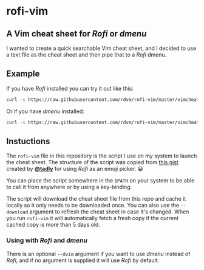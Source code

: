 # rofi-vim
## A Vim cheat sheet for _Rofi_ or _dmenu_

I wanted to create a quick searchable Vim cheat sheet, and I decided to use a
text file as the cheat sheet and then pipe that to a _Rofi_ dmenu.

## Example
If you have _Rofi_ installed you can try it out like this:

```bash
curl -s https://raw.githubusercontent.com/rdvm/rofi-vim/master/vimcheat | rofi -dmenu -i -font "mono 20" -columns 2 -width 100 -location 1 -lines 20 -bw 2 -yoffset -2
```

Or if you have _dmenu_ installed:

```bash
curl -s https://raw.githubusercontent.com/rdvm/rofi-vim/master/vimcheat | dmenu -i -l 30
```

## Instuctions

The `rofi-vim` file in this repository is the script I use on my system to
launch the cheat sheet. The structure of the script was copied from [this
gist](https://gist.github.com/tadly/0741821d3694deaec1ee454a95c591fa) created
by [**@tadly**](https://github.com/tadly) for using _Rofi_ as an emoji picker.
:grinning:

You can place the script somewhere in the `$PATH` on your system to be able to
call it from anywhere or by using a key-binding.

The script will download the cheat sheet file from this repo and cache it
locally so it only needs to be downloaded once. You can also use the
``--download`` argument to refresh the cheat sheet in case it's changed. When
you run `rofi-vim` it will automatically fetch a fresh copy if the current
cached copy is more than 5 days old.

### Using with _Rofi_ and _dmenu_
There is an optional `--dvim` argument if you want to use _dmenu_ instead of
_Rofi_, and if no argument is supplied it will use _Rofi_ by default.

